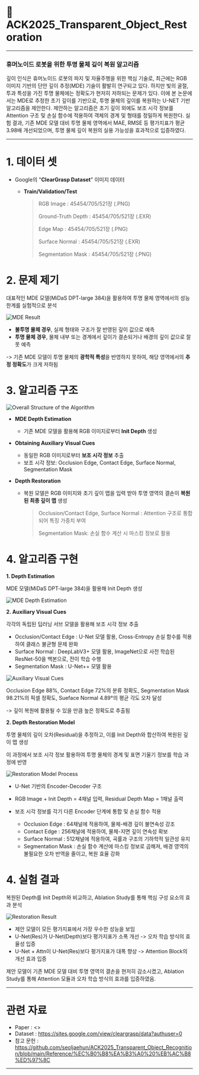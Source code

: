 # 🥇 ACK2025_Transparent_Object_Restoration

---
### 휴머노이드 로봇을 위한 투명 물체 깊이 복원 알고리즘

깊이 인식은 휴머노이드 로봇의 파지 및 자율주행을 위한 핵심 기술로, 최근에는 RGB 이미지 기반의 단안 깊이 추정(MDE) 기술이 활발히 연구되고 있다.
하지만 빛의 굴절, 투과 특성을 가진 투명 물체에는 정확도가 현저히 저하되는 문제가 있다. 
이에 본 논문에서는 MDE로 추정한 초기 깊이를 기반으로, 투명 물체의 깊이를 복원하는 U-NET 기반 알고리즘을 제안한다.
제안하는 알고리즘은 초기 깊이 외에도 보조 시각 정보를 Attention 구조 및 손실 함수에 적용하여 객체의 경계 및 형태를 정밀하게 복원한다.
실험 결과, 기존 MDE 모델 대비 투명 물체 영역에서 MAE, RMSE 등 평가지표가 평균 3.98배 개선되었으며, 투명 물체 깊이 복원의 실용 가능성을 효과적으로 입증하였다.

---

# 1. 데이터 셋
- Google의 "**ClearGrasp Dataset**" 이미지 데이터

  - **Train/Validation/Test**
    
    > RGB Image : 45454/705/521장 (.PNG)
    >
    > Ground-Truth Depth :  45454/705/521장 (.EXR)
    >
    > Edge Map : 45454/705/521장 (.PNG)
    >
    > Surface Normal : 45454/705/521장 (.EXR)
    >
    > Segmentation Mask : 45454/705/521장 (.PNG)

# 2. 문제 제기

대표적인 MDE 모델(MiDaS DPT-large 384)을 활용하여 투명 물체 영역에서의 성능 한계를 실험적으로 분석

![MDE Result](https://github.com/seoljaehun/ACK2025_Transparent_Object_Recognition/blob/main/Image_Data/MDE%20Result.PNG)

- **불투명 물체 경우**, 실제 형태와 구조가 잘 반영된 깊이 값으로 예측
- **투명 물체 경우**, 물체 내부 또는 경계에서 깊이가 결손되거나 배경의 깊이 값으로 잘못 예측

->  기존 MDE 모델이 투명 물체의 **광학적 특성**을 반영하지 못하여, 해당 영역에서의 **추정 정확도**가 크게 저하됨

# 3. 알고리즘 구조

![Overall Structure of the Algorithm](https://github.com/seoljaehun/ACK2025_Transparent_Object_Recognition/blob/main/Image_Data/Overall%20Structure%20of%20the%20Algorithm.png)

+ **MDE Depth Estimation**

  - 기존 MDE 모델을 활용해 RGB 이미지로부터 **Init Depth** 생성

+ **Obtaining Auxiliary Visual Cues**
  
  - 동일한 RGB 이미지로부터 **보조 시각 정보** 추출
  - 보조 시각 정보: Occlusion Edge, Contact Edge, Surface Normal, Segmentation Mask
 
+ **Depth Restoration**
  
  - 복원 모델은 RGB 이미지와 초기 깊이 맵을 입력 받아 투명 영역의 결손이 **복원된 최종 깊이 맵** 생성
    
    > Occlusion/Contact Edge, Surface Normal : Attention 구조로 통합되어 특징 가중치 부여
    >
    > Segmentation Mask: 손실 함수 계산 시 마스킹 정보로 활용

# 4. 알고리즘 구현

**1. Depth Estimation**

MDE 모델(MiDaS DPT-large 384)을 활용해 Init Depth 생성

![MDE Depth Estimation](https://github.com/seoljaehun/ACK2025_Transparent_Object_Recognition/blob/main/Image_Data/MDE%20Depth%20Estimation.PNG)

**2. Auxiliary Visual Cues**

각각의 독립된 딥러닝 서브 모델을 활용해 보조 시각 정보 추출

- Occlusion/Contact Edge : U-Net 모델 활용, Cross-Entropy 손실 함수를 적용하여 클래스 불균형 문제 완화
- Surface Normal : DeepLabV3+ 모델 활용, ImageNet으로 사전 학습된 ResNet-50을 백본으로, 전이 학습 수행
- Segmentation Mask : U-Net++ 모델 활용

![Auxiliary Visual Cues](https://github.com/seoljaehun/ACK2025_Transparent_Object_Recognition/blob/main/Image_Data/Auxiliary%20Visual%20Cues.PNG)

Occlusion Edge 88%, Contact Edge 72%의 분류 정확도, Segmentation Mask 98.21%의 픽셀 정확도, Sueface Normal 4.89°의 평균 각도 오차 달성

-> 깊이 복원에 활용될 수 있을 만큼 높은 정확도로 추출됨

**2. Depth Restoration Model**

투명 물체의 깊이 오차(Residual)을 추정하고, 이를 Init Depth와 합산하여 복원된 깊이 맵 생성

이 과정에서 보조 시각 정보 활용하여 투명 물체의 경계 및 표면 기울기 정보를 학습 과정에 반영

![Restoration Model Process](https://github.com/seoljaehun/ACK2025_Transparent_Object_Recognition/blob/main/Image_Data/Restoration%20Model%20Process.png)

- U-Net 기반의 Encoder-Decoder 구조
- RGB Image + Init Depth = 4채널 입력, Residual Depth Map = 1채널 출력
- 보조 시각 정보를 각기 다른 Encoder 단계에 통합 및 손실 함수 적용
  
  + Occlusion Edge : 64채널에 적용하여, 물체-배경 깊이 불연속성 강조
  + Contact Edge : 256채널에 적용하여, 물체-지면 깊이 연속성 확보
  + Surface Normal : 512채널에 적용하여, 곡률과 구조의 기하학적 일관성 유지
  + Segmentation Mask : 손실 함수 계산에 마스킹 정보로 곱해져, 배경 영역의 불필요한 오차 반역을 줄이고, 복원 효율 강화

# 4. 실험 결과

복원된 Depth를 Init Depth와 비교하고, Ablation Study를 통해 핵심 구성 요소의 효과 분석

![Restoration Result](https://github.com/seoljaehun/ACK2025_Transparent_Object_Recognition/blob/main/Image_Data/Restoration%20Result.PNG)

- 제안 모델이 모든 평가지표에서 가장 우수한 성능을 보임
- U-Net(Res)가 U-Net(Depth)보다 평가지표가 소폭 개선 -> 오차 학습 방식의 효율성 입증
- U-Net + Attn이 U-Net(Res)보다 평가지표가 대폭 향상 -> Attention Block의 개선 효과 입증

제안 모델이 기존 MDE 모델 대비 투명 영역의 결손을 현저히 감소시켰고, Ablation Study를 통해 Attention 모듈과 오차 학습 방식의 효과를 입증하였음.

---

# 관련 자료

- Paper : <>
- Dataset : <https://sites.google.com/view/cleargrasp/data?authuser=0>
- 참고 문헌 : <https://github.com/seoljaehun/ACK2025_Transparent_Object_Recognition/blob/main/Reference/%EC%B0%B8%EA%B3%A0%20%EB%AC%B8%ED%97%8C>

---
